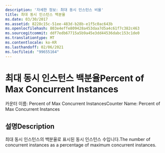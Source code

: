 ```yaml
---
description: '자세한 정보: 최대 동시 인스턴스 비율'
title: 최대 동시 인스턴스 백분율
ms.date: 03/30/2017
ms.assetid: 8228c15c-51ee-483d-b28b-e1f5c0ac643b
ms.openlocfilehash: 803e4effe809428a453daa7d5a4c61f7c382c463
ms.sourcegitcommit: ddf7edb67715a5b9a45e3dd44536dabc153c1de0
ms.translationtype: MT
ms.contentlocale: ko-KR
ms.lasthandoff: 02/06/2021
ms.locfileid: "99655164"
---
```

# <a name="percent-of-max-concurrent-instances"></a><span data-ttu-id="6c11b-103">최대 동시 인스턴스 백분율</span><span class="sxs-lookup"><span data-stu-id="6c11b-103">Percent of Max Concurrent Instances</span></span>

<span data-ttu-id="6c11b-104">카운터 이름: Percent of Max Concurrent Instances</span><span class="sxs-lookup"><span data-stu-id="6c11b-104">Counter Name: Percent of Max Concurrent Instances</span></span>  
  
## <a name="description"></a><span data-ttu-id="6c11b-105">설명</span><span class="sxs-lookup"><span data-stu-id="6c11b-105">Description</span></span>  

 <span data-ttu-id="6c11b-106">최대 동시 인스턴스의 백분율로 표시된 동시 인스턴스 수입니다.</span><span class="sxs-lookup"><span data-stu-id="6c11b-106">The number of concurrent instances as a percentage of maximum concurrent instances.</span></span>
